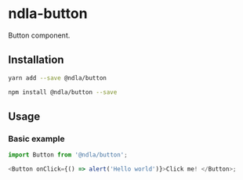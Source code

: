 # ndla-button

Button component.

## Installation

```sh
yarn add --save @ndla/button
```

```sh
npm install @ndla/button --save
```

## Usage

### Basic example

```js
import Button from '@ndla/button';

<Button onClick={() => alert('Hello world')}>Click me! </Button>;
```
